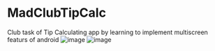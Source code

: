 # MadClubTipCalc
Club task of Tip Calculating app by learning to implement multiscreen featurs of android
![image](https://user-images.githubusercontent.com/16136188/125087614-40427b80-e0ea-11eb-908f-0c6ba135c2da.png)
![image](https://user-images.githubusercontent.com/16136188/125087686-4e909780-e0ea-11eb-8be0-99977a197cb9.png)

